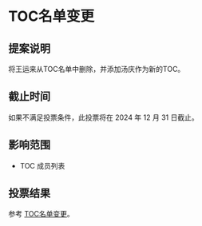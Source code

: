 # TOC名单变更

## 提案说明
将王运来从TOC名单中删除，并添加汤庆作为新的TOC。

## 截止时间
如果不满足投票条件，此投票将在 2024 年 12 月 31 日截止。

## 影响范围
- TOC 成员列表


## 投票结果
参考 [TOC名单变更](https://github.com/oceanbase/community/pull/26)。
